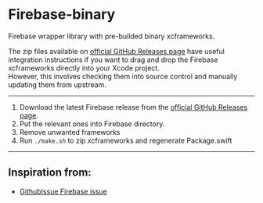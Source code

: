 # Firebase-binary

Firebase wrapper library with pre-builded binary xcframeworks.  

The zip files available on [official GitHub Releases page](https://github.com/firebase/firebase-ios-sdk/releases) have useful integration instructions if you want to drag and drop the Firebase xcframeworks directly into your Xcode project.  
However, this involves checking them into source control and manually updating them from upstream.

--------------------------------

1) Download the latest Firebase release from the [official GitHub Releases page](https://github.com/firebase/firebase-ios-sdk/releases).  
2) Put the relevant ones into Firebase directory.
3) Remove unwanted frameworks
4) Run `./make.sh` to zip xcframeworks and regenerate Package.swift 

--------------------------------

## Inspiration from:

- [GithubIssue Firebase issue](https://github.com/firebase/firebase-ios-sdk/issues/6564)
